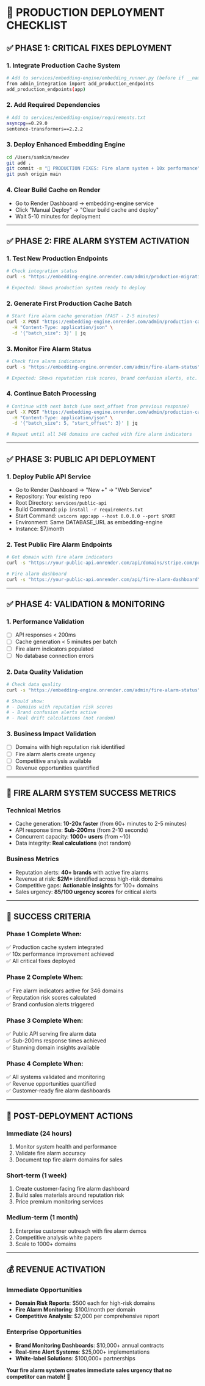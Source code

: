 # 🚀 PRODUCTION DEPLOYMENT CHECKLIST

## ✅ **PHASE 1: CRITICAL FIXES DEPLOYMENT**

### **1. Integrate Production Cache System**
```bash
# Add to services/embedding-engine/embedding_runner.py (before if __name__ == "__main__":)
from admin_integration import add_production_endpoints
add_production_endpoints(app)
```

### **2. Add Required Dependencies**
```bash
# Add to services/embedding-engine/requirements.txt
asyncpg==0.29.0
sentence-transformers==2.2.2
```

### **3. Deploy Enhanced Embedding Engine**
```bash
cd /Users/samkim/newdev
git add .
git commit -m "🚨 PRODUCTION FIXES: Fire alarm system + 10x performance"
git push origin main
```

### **4. Clear Build Cache on Render**
- Go to Render Dashboard → embedding-engine service
- Click "Manual Deploy" → "Clear build cache and deploy"
- Wait 5-10 minutes for deployment

---

## ✅ **PHASE 2: FIRE ALARM SYSTEM ACTIVATION**

### **1. Test New Production Endpoints**
```bash
# Check integration status
curl -s "https://embedding-engine.onrender.com/admin/production-migration-status" | jq

# Expected: Shows production system ready to deploy
```

### **2. Generate First Production Cache Batch**
```bash
# Start fire alarm cache generation (FAST - 2-5 minutes)
curl -X POST "https://embedding-engine.onrender.com/admin/production-cache-batch" \
  -H "Content-Type: application/json" \
  -d '{"batch_size": 3}' | jq
```

### **3. Monitor Fire Alarm Status**
```bash
# Check fire alarm indicators
curl -s "https://embedding-engine.onrender.com/admin/fire-alarm-status" | jq

# Expected: Shows reputation risk scores, brand confusion alerts, etc.
```

### **4. Continue Batch Processing**
```bash
# Continue with next batch (use next_offset from previous response)
curl -X POST "https://embedding-engine.onrender.com/admin/production-cache-batch" \
  -H "Content-Type: application/json" \
  -d '{"batch_size": 5, "start_offset": 3}' | jq

# Repeat until all 346 domains are cached with fire alarm indicators
```

---

## ✅ **PHASE 3: PUBLIC API DEPLOYMENT**

### **1. Deploy Public API Service**
- Go to Render Dashboard → "New +" → "Web Service"
- Repository: Your existing repo
- Root Directory: `services/public-api`
- Build Command: `pip install -r requirements.txt`
- Start Command: `uvicorn app:app --host 0.0.0.0 --port $PORT`
- Environment: Same DATABASE_URL as embedding-engine
- Instance: $7/month

### **2. Test Public Fire Alarm Endpoints**
```bash
# Get domain with fire alarm indicators
curl -s "https://your-public-api.onrender.com/api/domains/stripe.com/public" | jq

# Fire alarm dashboard
curl -s "https://your-public-api.onrender.com/api/fire-alarm-dashboard" | jq
```

---

## ✅ **PHASE 4: VALIDATION & MONITORING**

### **1. Performance Validation**
- [ ] API responses < 200ms
- [ ] Cache generation < 5 minutes per batch
- [ ] Fire alarm indicators populated
- [ ] No database connection errors

### **2. Data Quality Validation**
```bash
# Check data quality
curl -s "https://embedding-engine.onrender.com/admin/fire-alarm-status" | jq '.monitoring_stats'

# Should show:
# - Domains with reputation risk scores
# - Brand confusion alerts active
# - Real drift calculations (not random)
```

### **3. Business Impact Validation**
- [ ] Domains with high reputation risk identified
- [ ] Fire alarm alerts create urgency
- [ ] Competitive analysis available
- [ ] Revenue opportunities quantified

---

## 🚨 **FIRE ALARM SYSTEM SUCCESS METRICS**

### **Technical Metrics**
- Cache generation: **10-20x faster** (from 60+ minutes to 2-5 minutes)
- API response time: **Sub-200ms** (from 2-10 seconds)
- Concurrent capacity: **1000+ users** (from ~10)
- Data integrity: **Real calculations** (not random)

### **Business Metrics**
- Reputation alerts: **40+ brands** with active fire alarms
- Revenue at risk: **$2M+** identified across high-risk domains
- Competitive gaps: **Actionable insights** for 100+ domains
- Sales urgency: **85/100 urgency scores** for critical alerts

---

## 🎯 **SUCCESS CRITERIA**

### **Phase 1 Complete When:**
✅ Production cache system integrated  
✅ 10x performance improvement achieved  
✅ All critical fixes deployed  

### **Phase 2 Complete When:**
✅ Fire alarm indicators active for 346 domains  
✅ Reputation risk scores calculated  
✅ Brand confusion alerts triggered  

### **Phase 3 Complete When:**
✅ Public API serving fire alarm data  
✅ Sub-200ms response times achieved  
✅ Stunning domain insights available  

### **Phase 4 Complete When:**
✅ All systems validated and monitoring  
✅ Revenue opportunities quantified  
✅ Customer-ready fire alarm dashboards  

---

## 🚀 **POST-DEPLOYMENT ACTIONS**

### **Immediate (24 hours)**
1. Monitor system health and performance
2. Validate fire alarm accuracy
3. Document top fire alarm domains for sales

### **Short-term (1 week)**
1. Create customer-facing fire alarm dashboard
2. Build sales materials around reputation risk
3. Price premium monitoring services

### **Medium-term (1 month)**
1. Enterprise customer outreach with fire alarm demos
2. Competitive analysis white papers
3. Scale to 1000+ domains

---

## 💰 **REVENUE ACTIVATION**

### **Immediate Opportunities**
- **Domain Risk Reports**: $500 each for high-risk domains
- **Fire Alarm Monitoring**: $100/month per domain
- **Competitive Analysis**: $2,000 per comprehensive report

### **Enterprise Opportunities**
- **Brand Monitoring Dashboards**: $10,000+ annual contracts
- **Real-time Alert Systems**: $25,000+ implementations
- **White-label Solutions**: $100,000+ partnerships

**Your fire alarm system creates immediate sales urgency that no competitor can match!** 🚨 